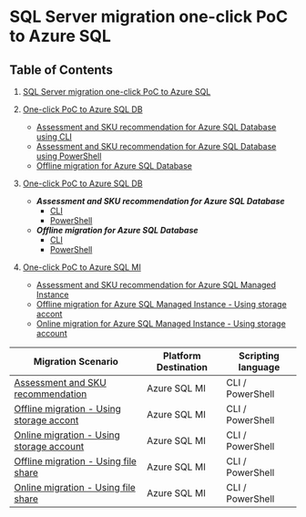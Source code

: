 # SQL Server migration one-click PoC to Azure SQL

## Table of Contents

1. [SQL Server migration one-click PoC to Azure SQL](README.md)
2. [One-click PoC to Azure SQL DB](./AzureSQLDB/deploy/README.md)
   - [Assessment and SKU recommendation for Azure SQL Database using CLI](./AzureSQLDB/assessment/CLI/Assessment-SKU-AzureSQLDB-using-CLI.md)
   - [Assessment and SKU recommendation for Azure SQL Database using PowerShell](./AzureSQLDB/assessment/CLI/Assessment-SKU-AzureSQLDB-using-CLI.md)
   - [Offline migration for Azure SQL Database](./AzureSQLDB/migration/README.md)

2. [One-click PoC to Azure SQL DB](./AzureSQLDB/deploy/README.md)
   - ***Assessment and SKU recommendation for Azure SQL Database***
     - [CLI](./AzureSQLDB/assessment/CLI/Assessment-SKU-AzureSQLDB-using-CLI.md)
     - [PowerShell](./AzureSQLDB/assessment/CLI/Assessment-SKU-AzureSQLDB-using-CLI.md)
   - ***Offline migration for Azure SQL Database***
     - [CLI](./AzureSQLDB/migration/CLI/Offline-migration-AzureSQLDB-using-CLI.md)
     - [PowerShell](/AzureSQLDB/assessment/PowerShell/Assessment-SKU-AzureSQLDB-using-PS.md)
  
3. [One-click PoC to Azure SQL MI](./AzureSQLDB/deploy/README.md)
   - [Assessment and SKU recommendation for Azure SQL Managed Instance](./AzureSQLMI/assessment/README.md)
   - [Offline migration for Azure SQL Managed Instance - Using storage accont](./AzureSQLMI/migration/offline.md)
   - [Online migration for Azure SQL Managed Instance - Using storage account](./AzureSQLMI/migration/online.md)



|Migration Scenario  | Platform Destination  | Scripting language  |
|---------|---------|---------|
|[Assessment and SKU recommendation](./AzureSQLMI/assessment/README.md)    |     Azure SQL MI    |  CLI / PowerShell |
|[Offline migration - Using storage accont](./AzureSQLMI/migration/offline.md)     |    Azure SQL MI    |  CLI / PowerShell |
|[Online migration - Using storage account](./AzureSQLMI/migration/online.md)     |     Azure SQL MI    |  CLI / PowerShell |
|[Offline migration - Using file share](./AzureSQLMI/migration/offline.md)     |    Azure SQL MI    |  CLI / PowerShell |
|[Online migration - Using file share](./AzureSQLMI/migration/online.md)     |     Azure SQL MI    |  CLI / PowerShell |